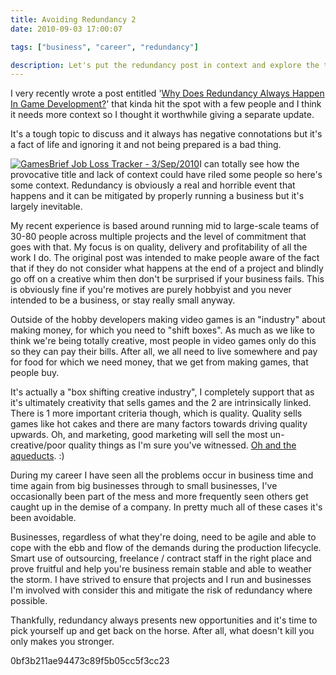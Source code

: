 ```yaml
---
title: Avoiding Redundancy 2
date: 2010-09-03 17:00:07

tags: ["business", "career", "redundancy"]

description: Let's put the redundancy post in context and explore the topic a little more.
---
```


I very recently wrote a post entitled '[Why Does Redundancy Always
Happen In Game
Development?](http://pashley.org/2010/08/why-does-redundancy-happens-in-game-development.html)' that kinda hit the spot with a few people and I think it needs more context so I thought it worthwhile giving a separate update.

It's a tough topic to discuss and it always has
negative connotations but it's a fact of life and ignoring it and not
being prepared is a bad thing.

[![GamesBrief Job Loss Tracker -
3/Sep/2010](/assets/Screen-shot-2010-09-03-at-16.14.14-150x116.png "GamesBrief Job Loss Tracker - 3/Sep/2010")](http://www.gamesbrief.com/joblosstracker/)I can totally see how the provocative title and lack of context could have riled some people so here's some context. Redundancy is obviously a real and horrible event that happens and it can be mitigated by properly running a business but it's largely inevitable.

My recent experience is based around running mid to large-scale teams of
30-80 people across multiple projects and the level of commitment that
goes with that. My focus is on quality, delivery and profitability of
all the work I do. The original post was intended to make people aware
of the fact that if they do not consider what happens at the end of a
project and blindly go off on a creative whim then don't be surprised if
your business fails. This is obviously fine if you're motives are purely
hobbyist and you never intended to be a business, or stay really small
anyway.

Outside of the hobby developers making video games is an "industry"
about making money, for which you need to "shift boxes". As much as we
like to think we're being totally creative, most people in video games
only do this so they can pay their bills. After all, we all need to live
somewhere and pay for food for which we need money, that we get from
making games, that people buy.

It's actually a "box shifting creative industry", I completely support
that as it's ultimately creativity that sells games and the 2 are
intrinsically linked. There is 1 more important criteria though, which
is quality. Quality sells games like hot cakes and there are many
factors towards driving quality upwards. Oh, and marketing, good
marketing will sell the most un-creative/poor quality things as I'm sure
you've witnessed. [Oh and the
aqueducts](http://www.youtube.com/watch?v=ExWfh6sGyso). :)

During my career I have seen all the problems occur in business time and
time again from big businesses through to small businesses, I've
occasionally been part of the mess and more frequently seen others get
caught up in the demise of a company. In pretty much all of these cases
it's been avoidable.

Businesses, regardless of what they're doing, need to be agile and able
to cope with the ebb and flow of the demands during the production
lifecycle. Smart use of outsourcing, freelance / contract staff in the
right place and prove fruitful and help you're business remain stable
and able to weather the storm. I have strived to ensure that projects
and I run and businesses I'm involved with consider this and mitigate
the risk of redundancy where possible.

Thankfully, redundancy always presents new opportunities and it's time
to pick yourself up and get back on the horse. After all, what doesn't
kill you only makes you stronger.

0bf3b211ae94473c89f5b05cc5f3cc23

